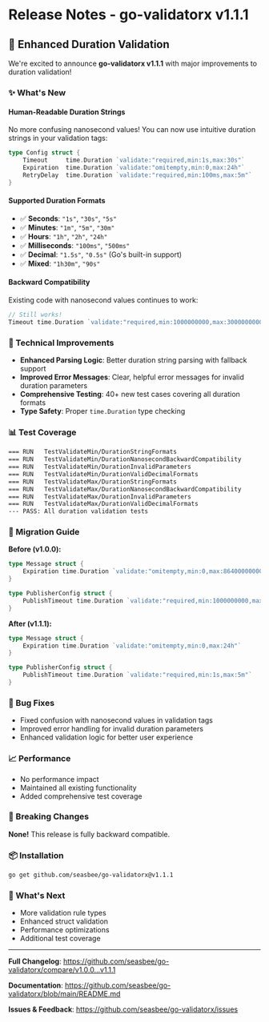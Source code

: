 # Release Notes - go-validatorx v1.1.1

## 🎉 Enhanced Duration Validation

We're excited to announce **go-validatorx v1.1.1** with major improvements to duration validation!

### ✨ What's New

#### **Human-Readable Duration Strings**
No more confusing nanosecond values! You can now use intuitive duration strings in your validation tags:

```go
type Config struct {
    Timeout     time.Duration `validate:"required,min:1s,max:30s"`
    Expiration  time.Duration `validate:"omitempty,min:0,max:24h"`
    RetryDelay  time.Duration `validate:"required,min:100ms,max:5m"`
}
```

#### **Supported Duration Formats**
- ✅ **Seconds**: `"1s"`, `"30s"`, `"5s"`
- ✅ **Minutes**: `"1m"`, `"5m"`, `"30m"`
- ✅ **Hours**: `"1h"`, `"2h"`, `"24h"`
- ✅ **Milliseconds**: `"100ms"`, `"500ms"`
- ✅ **Decimal**: `"1.5s"`, `"0.5s"` (Go's built-in support)
- ✅ **Mixed**: `"1h30m"`, `"90s"`

#### **Backward Compatibility**
Existing code with nanosecond values continues to work:

```go
// Still works!
Timeout time.Duration `validate:"required,min:1000000000,max:300000000000"`
```

### 🔧 Technical Improvements

- **Enhanced Parsing Logic**: Better duration string parsing with fallback support
- **Improved Error Messages**: Clear, helpful error messages for invalid duration parameters
- **Comprehensive Testing**: 40+ new test cases covering all duration formats
- **Type Safety**: Proper `time.Duration` type checking

### 📊 Test Coverage

```bash
=== RUN   TestValidateMin/DurationStringFormats
=== RUN   TestValidateMin/DurationNanosecondBackwardCompatibility  
=== RUN   TestValidateMin/DurationInvalidParameters
=== RUN   TestValidateMin/DurationValidDecimalFormats
=== RUN   TestValidateMax/DurationStringFormats
=== RUN   TestValidateMax/DurationNanosecondBackwardCompatibility
=== RUN   TestValidateMax/DurationInvalidParameters
=== RUN   TestValidateMax/DurationValidDecimalFormats
--- PASS: All duration validation tests
```

### 🚀 Migration Guide

**Before (v1.0.0):**
```go
type Message struct {
    Expiration time.Duration `validate:"omitempty,min:0,max:86400000000000"`
}

type PublisherConfig struct {
    PublishTimeout time.Duration `validate:"required,min:1000000000,max:300000000000"`
}
```

**After (v1.1.1):**
```go
type Message struct {
    Expiration time.Duration `validate:"omitempty,min:0,max:24h"`
}

type PublisherConfig struct {
    PublishTimeout time.Duration `validate:"required,min:1s,max:5m"`
}
```

### 🐛 Bug Fixes

- Fixed confusion with nanosecond values in validation tags
- Improved error handling for invalid duration parameters
- Enhanced validation logic for better user experience

### 📈 Performance

- No performance impact
- Maintained all existing functionality
- Added comprehensive test coverage

### 🔄 Breaking Changes

**None!** This release is fully backward compatible.

### 📦 Installation

```bash
go get github.com/seasbee/go-validatorx@v1.1.1
```

### 🎯 What's Next

- More validation rule types
- Enhanced struct validation
- Performance optimizations
- Additional test coverage

---

**Full Changelog**: https://github.com/seasbee/go-validatorx/compare/v1.0.0...v1.1.1

**Documentation**: https://github.com/seasbee/go-validatorx/blob/main/README.md

**Issues & Feedback**: https://github.com/seasbee/go-validatorx/issues
